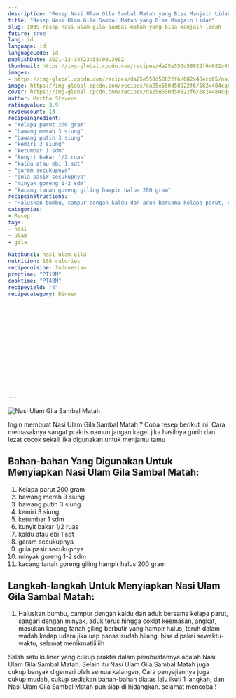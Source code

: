 ```yaml
---
description: "Resep Nasi Ulam Gila Sambal Matah yang Bisa Manjain Lidah"
title: "Resep Nasi Ulam Gila Sambal Matah yang Bisa Manjain Lidah"
slug: 1039-resep-nasi-ulam-gila-sambal-matah-yang-bisa-manjain-lidah
future: true
lang: id
language: id
languageCode: id
publishDate: 2021-12-14T23:55:00.300Z 
thumbnail: https://img-global.cpcdn.com/recipes/da25e550d58822f6/682x484cq65/nasi-ulam-gila-sambal-matah-foto-resep-utama.webp
images:
- https://img-global.cpcdn.com/recipes/da25e550d58822f6/682x484cq65/nasi-ulam-gila-sambal-matah-foto-resep-utama.webp
image: https://img-global.cpcdn.com/recipes/da25e550d58822f6/682x484cq65/nasi-ulam-gila-sambal-matah-foto-resep-utama.webp
cover: https://img-global.cpcdn.com/recipes/da25e550d58822f6/682x484cq65/nasi-ulam-gila-sambal-matah-foto-resep-utama.webp
author: Martha Stevens
ratingvalue: 3.9
reviewcount: 13
recipeingredient:
- "Kelapa parut 200 gram"
- "bawang merah 3 siung"
- "bawang putih 3 siung"
- "kemiri 3 siung"
- "ketumbar 1 sdm"
- "kunyit bakar 1/2 ruas"
- "kaldu atau ebi 1 sdt"
- "garam secukupnya"
- "gula pasir secukupnya"
- "minyak goreng 1-2 sdm"
- "kacang tanah goreng giling hampir halus 200 gram"
recipeinstructions:
- "Haluskan bumbu, campur dengan kaldu dan aduk bersama kelapa parut, sangari dengan minyak, aduk terus hingga coklat keemasan, angkat, masukan kacang tanah giling berbutir yang hampir halus, taruh dalam wadah kedap udara jika uap panas sudah hilang, bisa dipakai sewaktu-waktu, selamat menikmatiiiiiih"
categories:
- Resep
tags:
- nasi
- ulam
- gila

katakunci: nasi ulam gila 
nutrition: 168 calories
recipecuisine: Indonesian
preptime: "PT19M"
cooktime: "PT48M"
recipeyield: "4"
recipecategory: Dinner


     
    
    
    
    
    
    
    
    
    
    
      
    
---
```



![Nasi Ulam Gila Sambal Matah](https://img-global.cpcdn.com/recipes/da25e550d58822f6/682x484cq65/nasi-ulam-gila-sambal-matah-foto-resep-utama.webp)

Ingin membuat Nasi Ulam Gila Sambal Matah ? Coba resep berikut ini. Cara memasaknya sangat praktis namun jangan kaget jika hasilnya gurih dan lezat cocok sekali jika digunakan untuk menjamu tamu

<!--inarticleads1-->

## Bahan-bahan Yang Digunakan Untuk Menyiapkan Nasi Ulam Gila Sambal Matah:

1. Kelapa parut 200 gram
1. bawang merah 3 siung
1. bawang putih 3 siung
1. kemiri 3 siung
1. ketumbar 1 sdm
1. kunyit bakar 1/2 ruas
1. kaldu atau ebi 1 sdt
1. garam secukupnya
1. gula pasir secukupnya
1. minyak goreng 1-2 sdm
1. kacang tanah goreng giling hampir halus 200 gram



<!--inarticleads2-->

## Langkah-langkah Untuk Menyiapkan Nasi Ulam Gila Sambal Matah:

1. Haluskan bumbu, campur dengan kaldu dan aduk bersama kelapa parut, sangari dengan minyak, aduk terus hingga coklat keemasan, angkat, masukan kacang tanah giling berbutir yang hampir halus, taruh dalam wadah kedap udara jika uap panas sudah hilang, bisa dipakai sewaktu-waktu, selamat menikmatiiiiiih




Salah satu kuliner yang cukup praktis dalam pembuatannya adalah  Nasi Ulam Gila Sambal Matah. Selain itu  Nasi Ulam Gila Sambal Matah  juga cukup banyak digemari oleh semua kalangan, Cara penyajiannya juga cukup mudah, cukup sediakan bahan-bahan diatas lalu ikuti 1 langkah, dan  Nasi Ulam Gila Sambal Matah  pun siap di hidangkan. selamat mencoba !
